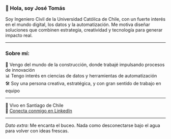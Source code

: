 ### 👋 Hola, soy José Tomás

Soy Ingeniero Civil de la Universidad Católica de Chile, con un fuerte interés en el mundo digital, los datos y la automatización. Me motiva diseñar soluciones que combinen estrategia, creatividad y tecnología para generar impacto real.

---

### Sobre mí:

👷 Vengo del mundo de la construcción, donde trabajé impulsando procesos de innovación  
📊 Tengo interés en ciencias de datos y herramientas de automatización  
🛠️ Soy una persona creativa, estratégica, y con gran sentido de trabajo en equipo  

---

📍 Vivo en Santiago de Chile  
🔗 [Conecta conmigo en LinkedIn](https://www.linkedin.com/in/jos%C3%A9-tom%C3%A1s-aspillaga-vald%C3%A9s-062b96141/)

---

*Dato extra:* Me encanta el buceo. Nada como desconectarse bajo el agua para volver con ideas frescas.
